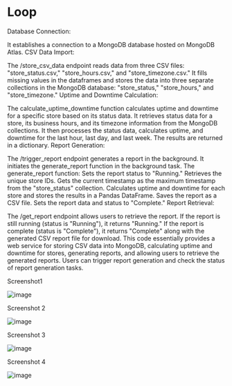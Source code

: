 # Loop

Database Connection:

It establishes a connection to a MongoDB database hosted on MongoDB Atlas.
CSV Data Import:

The /store_csv_data endpoint reads data from three CSV files: "store_status.csv," "store_hours.csv," and "store_timezone.csv."
It fills missing values in the dataframes and stores the data into three separate collections in the MongoDB database: "store_status," "store_hours," and "store_timezone."
Uptime and Downtime Calculation:

The calculate_uptime_downtime function calculates uptime and downtime for a specific store based on its status data.
It retrieves status data for a store, its business hours, and its timezone information from the MongoDB collections.
It then processes the status data, calculates uptime, and downtime for the last hour, last day, and last week.
The results are returned in a dictionary.
Report Generation:

The /trigger_report endpoint generates a report in the background. It initiates the generate_report function in the background task.
The generate_report function:
Sets the report status to "Running."
Retrieves the unique store IDs.
Gets the current timestamp as the maximum timestamp from the "store_status" collection.
Calculates uptime and downtime for each store and stores the results in a Pandas DataFrame.
Saves the report as a CSV file.
Sets the report data and status to "Complete."
Report Retrieval:

The /get_report endpoint allows users to retrieve the report.
If the report is still running (status is "Running"), it returns "Running."
If the report is complete (status is "Complete"), it returns "Complete" along with the generated CSV report file for download.
This code essentially provides a web service for storing CSV data into MongoDB, calculating uptime and downtime for stores, generating reports, and allowing users to retrieve the generated reports. Users can trigger report generation and check the status of report generation tasks.

Screenshot1

![image](https://github.com/sarthak37/Loop/assets/52873771/432801c6-b3a4-446c-bf76-cceee83fefe0)

Screenshot 2

![image](https://github.com/sarthak37/Loop/assets/52873771/3298be1c-08fb-4fde-a6ca-1337e09499ed)

Screenshot 3

![image](https://github.com/sarthak37/Loop/assets/52873771/41ac4ec3-9b81-4785-83dc-c4b551b3be54)

Screenshot 4

![image](https://github.com/sarthak37/Loop/assets/52873771/3a6d438f-c348-4450-9c48-8669852d14ac)



